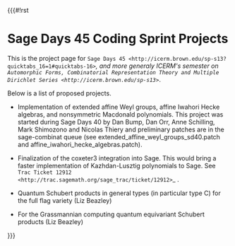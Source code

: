 {{{#!rst

Sage Days 45 Coding Sprint Projects
===================================

This is the project page for `Sage Days 45 <http://icerm.brown.edu/sp-s13?quicktabs_16=1#quicktabs-16>`_, and more generaly ICERM's
semester on `Automorphic Forms, Combinatorial Representation Theory and Multiple Dirichlet Series <http://icerm.brown.edu/sp-s13>`_.

Below is a list of proposed projects.

- Implementation of extended affine Weyl groups, affine Iwahori Hecke algebras, and nonsymmetric Macdonald polynomials. This project was started during Sage Days 40 by Dan Bump, Dan Orr, Anne Schilling, Mark Shimozono and Nicolas Thiery and preliminary patches are in the sage-combinat queue (see extended_affine_weyl_groups_sd40.patch and affine_iwahori_hecke_algebras.patch).

- Finalization of the coxeter3 integration into Sage. This would bring a faster implementation of Kazhdan-Lusztig polynomials to Sage. See `Trac Ticket 12912 <http://trac.sagemath.org/sage_trac/ticket/12912>`_ .

- Quantum Schubert products in general types (in particular type C) for the full flag variety (Liz Beazley)

- For the Grassmannian computing quantum equivariant Schubert products (Liz Beazley)

}}}
